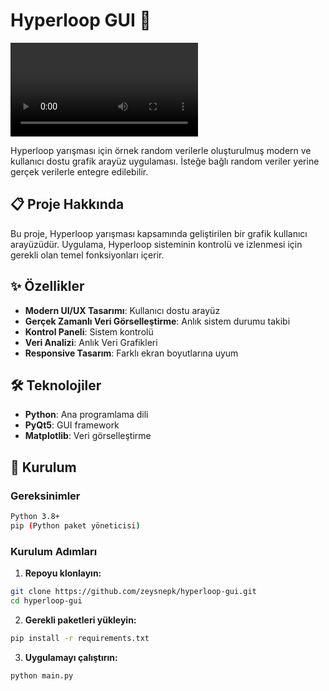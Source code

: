 # Hyperloop GUI 🚀

![Hyperloop GUI Demo](video.mp4)

Hyperloop yarışması için örnek random verilerle oluşturulmuş modern ve kullanıcı dostu grafik arayüz uygulaması. İsteğe bağlı random veriler yerine gerçek verilerle entegre edilebilir.

## 📋 Proje Hakkında

Bu proje, Hyperloop yarışması kapsamında geliştirilen bir grafik kullanıcı arayüzüdür. Uygulama, Hyperloop sisteminin kontrolü ve izlenmesi için gerekli olan temel fonksiyonları içerir.

## ✨ Özellikler

- **Modern UI/UX Tasarımı**: Kullanıcı dostu arayüz
- **Gerçek Zamanlı Veri Görselleştirme**: Anlık sistem durumu takibi
- **Kontrol Paneli**: Sistem kontrolü
- **Veri Analizi**: Anlık Veri Grafikleri
- **Responsive Tasarım**: Farklı ekran boyutlarına uyum

## 🛠️ Teknolojiler

- **Python**: Ana programlama dili
- **PyQt5**: GUI framework
- **Matplotlib**: Veri görselleştirme

## 🚀 Kurulum

### Gereksinimler

```bash
Python 3.8+
pip (Python paket yöneticisi)
```

### Kurulum Adımları

1. **Repoyu klonlayın:**
```bash
git clone https://github.com/zeysnepk/hyperloop-gui.git
cd hyperloop-gui
```

2. **Gerekli paketleri yükleyin:**
```bash
pip install -r requirements.txt
```

3. **Uygulamayı çalıştırın:**
```bash
python main.py
```
